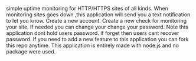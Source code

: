simple uptime monitoring for HTTP/HTTPS sites of all kinds. When monitoring sites goes down ,this application will send you a text notification to let you know.
Create a new account.
Create a new check for monitoring your site.
If needed you can change your change your password.
Note this application dont hold users password. if forget then users cant recover password.
If you need to add a new feature to this application you can fork this repo anytime.
This application is entirely made with node.js and no package were used.
